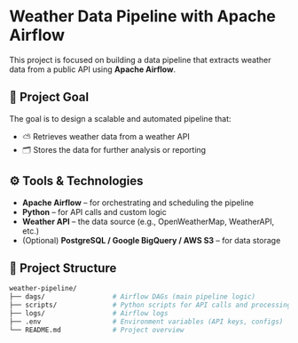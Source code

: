 # Weather Data Pipeline with Apache Airflow

This project is focused on building a data pipeline that extracts weather data from a public API using **Apache Airflow**.

## 📌 Project Goal

The goal is to design a scalable and automated pipeline that:

- ⛅ Retrieves weather data from a weather API
- 🗂 Stores the data for further analysis or reporting

## ⚙️ Tools & Technologies

- **Apache Airflow** – for orchestrating and scheduling the pipeline
- **Python** – for API calls and custom logic
- **Weather API** – the data source (e.g., OpenWeatherMap, WeatherAPI, etc.)
- (Optional) **PostgreSQL / Google BigQuery / AWS S3** – for data storage 

## 🚀 Project Structure

```bash
weather-pipeline/
├── dags/                 # Airflow DAGs (main pipeline logic)
├── scripts/              # Python scripts for API calls and processing
├── logs/                 # Airflow logs
├── .env                  # Environment variables (API keys, configs)
└── README.md             # Project overview 